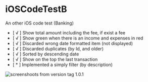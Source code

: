# iOSCodeTestB
An other iOS code test (Banking)

 - [ √ ] Show total amount including the fee, if exist a fee
 - [ √ ] Show green when there is an income and expenses in red
 - [ √ ] Discarded wrong date formatted item (not displayed)
 - [ √ ] Discarded duplicates (by Id, and older)
 - [ √ ] Sorted by descending date
 - [ √ ] Show on the top the last transaction
 - [ * ] Implemented a simply filter (by description)

![screenshoots from version tag 1.0.1](iOSCodeTestB/readme-img/iOSCodeTestB-cap-101.jpg)
